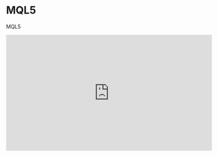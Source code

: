 # MQL5
MQL5

<iframe width="560" height="315" src="https://www.youtube.com/embed/dHHmUF9gs70" frameborder="0" allowfullscreen="allowfullscreen"> </iframe>
